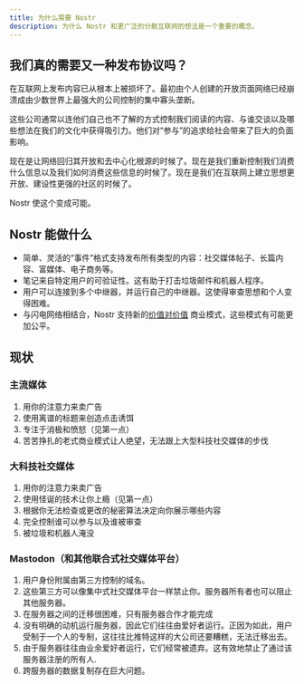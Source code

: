 ```yaml
---
title: 为什么需要 Nostr
description: 为什么 Nostr 和更广泛的分散互联网的想法是一个重要的概念。
---
```


## 我们真的需要又一种发布协议吗？

在互联网上发布内容已从根本上被损坏了。最初由个人创建的开放页面网络已经崩溃成由少数世界上最强大的公司控制的集中寡头垄断。

这些公司通常以连他们自己也不了解的方式控制我们阅读的内容、与谁交谈以及哪些想法在我们的文化中获得吸引力。他们对“参与”的追求给社会带来了巨大的负面影响。

现在是让网络回归其开放和去中心化根源的时候了。现在是我们重新控制我们消费什么信息以及我们如何消费这些信息的时候了。现在是我们在互联网上建立思想更开放、建设性更强的社区的时候了。

Nostr 使这个变成可能。

## Nostr 能做什么

-   简单、灵活的“事件”格式支持发布所有类型的内容：社交媒体帖子、长篇内容、富媒体、电子商务等。
-   笔记来自特定用户的可验证性。这有助于打击垃圾邮件和机器人程序。
-   用户可以连接到多个中继器，并运行自己的中继器。这使得审查思想和个人变得困难。
-   与闪电网络相结合，Nostr 支持新的[价值对价值](https://value4value.info/) 商业模式，这些模式有可能更加公平。

## 现状

### 主流媒体

1. 用你的注意力来卖广告
1. 使用离谱的标题来创造点击诱饵
1. 专注于消极和愤怒（见第一点）
1. 苦苦挣扎的老式商业模式让人绝望，无法跟上大型科技社交媒体的步伐

### 大科技社交媒体

1. 用你的注意力来卖广告
1. 使用怪诞的技术让你上瘾（见第一点）
1. 根据你无法检查或更改的秘密算法决定向你展示哪些内容
1. 完全控制谁可以参与以及谁被审查
1. 被垃圾和机器人淹没

### Mastodon（和其他联合式社交媒体平台）

1. 用户身份附属由第三方控制的域名。
1. 这些第三方可以像集中式社交媒体平台一样禁止你。服务器所有者也可以阻止其他服务器。
1. 在服务器之间的迁移很困难，只有服务器合作才能完成
1. 没有明确的动机运行服务器，因此它们往往由爱好者运行。正因为如此，用户受制于一个人的专制，这往往比推特这样的大公司还要糟糕，无法迁移出去。
1. 由于服务器往往由业余爱好者运行，它们经常被遗弃。这有效地禁止了通过该服务器注册的所有人.
1. 跨服务器的数据复制存在巨大问题。
